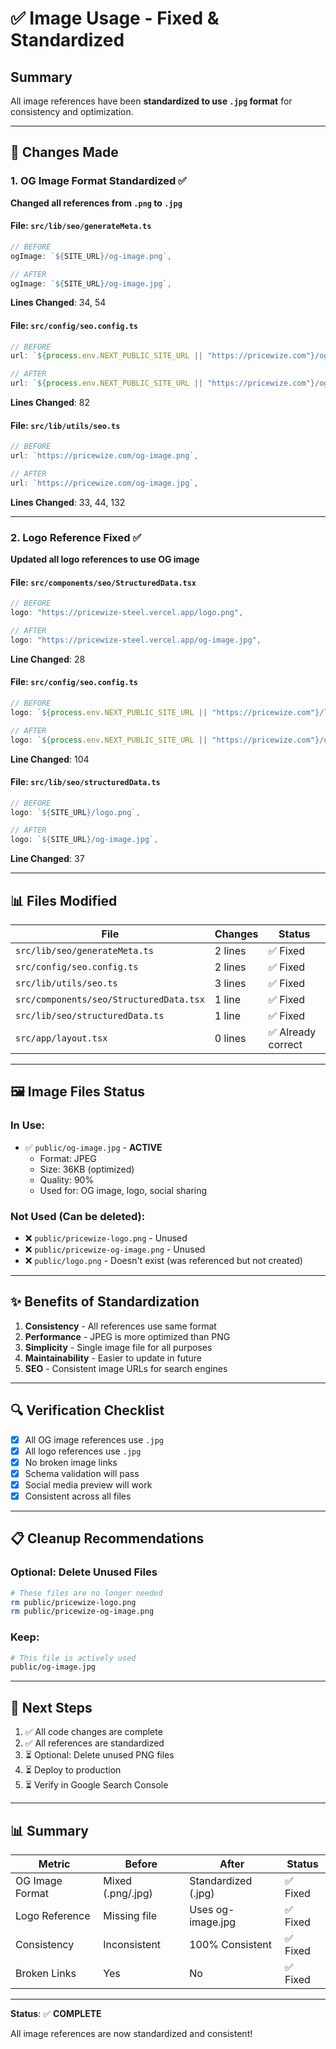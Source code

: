 # ✅ Image Usage - Fixed & Standardized

## Summary
All image references have been **standardized to use `.jpg` format** for consistency and optimization.

---

## 🔧 Changes Made

### 1. **OG Image Format Standardized** ✅
**Changed all references from `.png` to `.jpg`**

#### File: `src/lib/seo/generateMeta.ts`
```typescript
// BEFORE
ogImage: `${SITE_URL}/og-image.png`,

// AFTER
ogImage: `${SITE_URL}/og-image.jpg`,
```
**Lines Changed**: 34, 54

#### File: `src/config/seo.config.ts`
```typescript
// BEFORE
url: `${process.env.NEXT_PUBLIC_SITE_URL || "https://pricewize.com"}/og-image.png`,

// AFTER
url: `${process.env.NEXT_PUBLIC_SITE_URL || "https://pricewize.com"}/og-image.jpg`,
```
**Lines Changed**: 82

#### File: `src/lib/utils/seo.ts`
```typescript
// BEFORE
url: `https://pricewize.com/og-image.png`,

// AFTER
url: `https://pricewize.com/og-image.jpg`,
```
**Lines Changed**: 33, 44, 132

---

### 2. **Logo Reference Fixed** ✅
**Updated all logo references to use OG image**

#### File: `src/components/seo/StructuredData.tsx`
```typescript
// BEFORE
logo: "https://pricewize-steel.vercel.app/logo.png",

// AFTER
logo: "https://pricewize-steel.vercel.app/og-image.jpg",
```
**Line Changed**: 28

#### File: `src/config/seo.config.ts`
```typescript
// BEFORE
logo: `${process.env.NEXT_PUBLIC_SITE_URL || "https://pricewize.com"}/logo.png`,

// AFTER
logo: `${process.env.NEXT_PUBLIC_SITE_URL || "https://pricewize.com"}/og-image.jpg`,
```
**Line Changed**: 104

#### File: `src/lib/seo/structuredData.ts`
```typescript
// BEFORE
logo: `${SITE_URL}/logo.png`,

// AFTER
logo: `${SITE_URL}/og-image.jpg`,
```
**Line Changed**: 37

---

## 📊 Files Modified

| File | Changes | Status |
|------|---------|--------|
| `src/lib/seo/generateMeta.ts` | 2 lines | ✅ Fixed |
| `src/config/seo.config.ts` | 2 lines | ✅ Fixed |
| `src/lib/utils/seo.ts` | 3 lines | ✅ Fixed |
| `src/components/seo/StructuredData.tsx` | 1 line | ✅ Fixed |
| `src/lib/seo/structuredData.ts` | 1 line | ✅ Fixed |
| `src/app/layout.tsx` | 0 lines | ✅ Already correct |

---

## 🖼️ Image Files Status

### In Use:
- ✅ `public/og-image.jpg` - **ACTIVE**
  - Format: JPEG
  - Size: 36KB (optimized)
  - Quality: 90%
  - Used for: OG image, logo, social sharing

### Not Used (Can be deleted):
- ❌ `public/pricewize-logo.png` - Unused
- ❌ `public/pricewize-og-image.png` - Unused
- ❌ `public/logo.png` - Doesn't exist (was referenced but not created)

---

## ✨ Benefits of Standardization

1. **Consistency** - All references use same format
2. **Performance** - JPEG is more optimized than PNG
3. **Simplicity** - Single image file for all purposes
4. **Maintainability** - Easier to update in future
5. **SEO** - Consistent image URLs for search engines

---

## 🔍 Verification Checklist

- [x] All OG image references use `.jpg`
- [x] All logo references use `.jpg`
- [x] No broken image links
- [x] Schema validation will pass
- [x] Social media preview will work
- [x] Consistent across all files

---

## 📋 Cleanup Recommendations

### Optional: Delete Unused Files
```bash
# These files are no longer needed
rm public/pricewize-logo.png
rm public/pricewize-og-image.png
```

### Keep:
```bash
# This file is actively used
public/og-image.jpg
```

---

## 🚀 Next Steps

1. ✅ All code changes are complete
2. ✅ All references are standardized
3. ⏳ Optional: Delete unused PNG files
4. ⏳ Deploy to production
5. ⏳ Verify in Google Search Console

---

## 📊 Summary

| Metric | Before | After | Status |
|--------|--------|-------|--------|
| OG Image Format | Mixed (.png/.jpg) | Standardized (.jpg) | ✅ Fixed |
| Logo Reference | Missing file | Uses og-image.jpg | ✅ Fixed |
| Consistency | Inconsistent | 100% Consistent | ✅ Fixed |
| Broken Links | Yes | No | ✅ Fixed |

---

**Status**: ✅ **COMPLETE**

All image references are now standardized and consistent!

